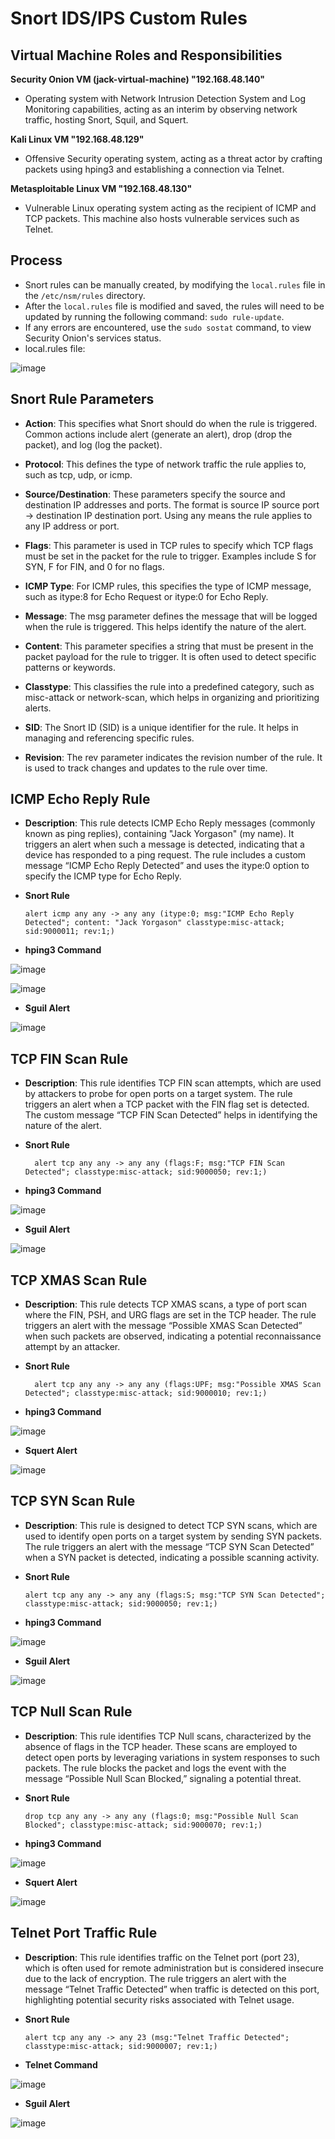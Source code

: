 # Snort IDS/IPS Custom Rules


## Virtual Machine Roles and Responsibilities
**Security Onion VM (jack-virtual-machine) "192.168.48.140"**
   - Operating system with Network Intrusion Detection System and Log Monitoring capabilities, acting as an interim by observing network traffic, hosting Snort, Squil, and Squert.
     
**Kali Linux VM "192.168.48.129"**
   - Offensive Security operating system, acting as a threat actor by crafting packets using hping3 and establishing a connection via Telnet.
     
**Metasploitable Linux VM "192.168.48.130"**
   - Vulnerable Linux operating system acting as the recipient of ICMP and TCP packets. This machine also hosts vulnerable services such as Telnet.

## Process
 - Snort rules can be manually created, by modifying the `local.rules` file in the `/etc/nsm/rules` directory.
 - After the `local.rules` file is modified and saved, the rules will need to be updated by running the following command: `sudo rule-update`.
 - If any errors are encountered, use the `sudo sostat` command, to view Security Onion's services status.
 - local.rules file:

![image](https://github.com/user-attachments/assets/e740e261-740f-44b0-a4d8-bf0ac46a0698)

## Snort Rule Parameters

- **Action**: This specifies what Snort should do when the rule is triggered. Common actions include alert (generate an alert), drop (drop the packet), and log (log the packet).
  
- **Protocol**: This defines the type of network traffic the rule applies to, such as tcp, udp, or icmp.

- **Source/Destination**: These parameters specify the source and destination IP addresses and ports. The format is source IP source port -> destination IP destination port. Using any means the rule applies to any IP address or port.
  
- **Flags**: This parameter is used in TCP rules to specify which TCP flags must be set in the packet for the rule to trigger. Examples include S for SYN, F for FIN, and 0 for no flags.

- **ICMP Type**: For ICMP rules, this specifies the type of ICMP message, such as itype:8 for Echo Request or itype:0 for Echo Reply.

- **Message**: The msg parameter defines the message that will be logged when the rule is triggered. This helps identify the nature of the alert.

- **Content**: This parameter specifies a string that must be present in the packet payload for the rule to trigger. It is often used to detect specific patterns or keywords.

- **Classtype**: This classifies the rule into a predefined category, such as misc-attack or network-scan, which helps in organizing and prioritizing alerts.

- **SID**: The Snort ID (SID) is a unique identifier for the rule. It helps in managing and referencing specific rules.

- **Revision**: The rev parameter indicates the revision number of the rule. It is used to track changes and updates to the rule over time.

## ICMP Echo Reply Rule
- **Description**: This rule detects ICMP Echo Reply messages (commonly known as ping replies), containing "Jack Yorgason" (my name). It triggers an alert when such a message is detected, indicating that a device has responded to a ping request. The rule includes a custom message “ICMP Echo Reply Detected” and uses the itype:0 option to specify the ICMP type for Echo Reply.
  
- **Snort Rule**
  ```snort
  alert icmp any any -> any any (itype:0; msg:"ICMP Echo Reply Detected"; content: "Jack Yorgason" classtype:misc-attack; sid:9000011; rev:1;)
  
- **hping3 Command**

![image](https://github.com/user-attachments/assets/4eba27e6-424e-4bcf-817b-678d40f2bbff)

![image](https://github.com/user-attachments/assets/abdf9ee4-ba45-47dc-b679-6fec389049be)

  
- **Sguil Alert**

![image](https://github.com/user-attachments/assets/d202c9d7-881f-4248-b759-4bf993e2f0b3)


## TCP FIN Scan Rule

- **Description**: This rule identifies TCP FIN scan attempts, which are used by attackers to probe for open ports on a target system. The rule triggers an alert when a TCP packet with the FIN flag set is detected. The custom message “TCP FIN Scan Detected” helps in identifying the nature of the alert.
  
- **Snort Rule**
  ```snort
    alert tcp any any -> any any (flags:F; msg:"TCP FIN Scan Detected"; classtype:misc-attack; sid:9000050; rev:1;)
  
- **hping3 Command**

![image](https://github.com/user-attachments/assets/a1d02900-7643-4f64-b32e-af41a47b6c21)


- **Sguil Alert**

![image](https://github.com/user-attachments/assets/d329343f-c80c-460b-86db-1cc243329370)


## TCP XMAS Scan Rule

- **Description**: This rule detects TCP XMAS scans, a type of port scan where the FIN, PSH, and URG flags are set in the TCP header. The rule triggers an alert with the message “Possible XMAS Scan Detected” when such packets are observed, indicating a potential reconnaissance attempt by an attacker.

- **Snort Rule**
  ```snort
    alert tcp any any -> any any (flags:UPF; msg:"Possible XMAS Scan Detected"; classtype:misc-attack; sid:9000010; rev:1;)
  
- **hping3 Command**

![image](https://github.com/user-attachments/assets/960184b6-dfe7-491f-a1a5-1f171b0f2616)

  
- **Squert Alert**

![image](https://github.com/user-attachments/assets/c1bd2f1e-d3b6-4a97-8044-86a3fbba72a0)


## TCP SYN Scan Rule

- **Description**: This rule is designed to detect TCP SYN scans, which are used to identify open ports on a target system by sending SYN packets. The rule triggers an alert with the message “TCP SYN Scan Detected” when a SYN packet is detected, indicating a possible scanning activity.

- **Snort Rule**
  ```snort
  alert tcp any any -> any any (flags:S; msg:"TCP SYN Scan Detected"; classtype:misc-attack; sid:9000050; rev:1;)
  
- **hping3 Command**

![image](https://github.com/user-attachments/assets/c68075f0-ea74-4ad9-8e99-eec967d5d0c3)

  
- **Sguil Alert**

![image](https://github.com/user-attachments/assets/e08c1a20-20b1-4676-b32b-a9c0b43235d9)


## TCP Null Scan Rule

- **Description**: This rule identifies TCP Null scans, characterized by the absence of flags in the TCP header. These scans are employed to detect open ports by leveraging variations in system responses to such packets. The rule blocks the packet and logs the event with the message “Possible Null Scan Blocked,” signaling a potential threat.

- **Snort Rule**
  ```snort
  drop tcp any any -> any any (flags:0; msg:"Possible Null Scan Blocked"; classtype:misc-attack; sid:9000070; rev:1;)
  
- **hping3 Command**

![image](https://github.com/user-attachments/assets/5546b732-9cfd-4dd7-a077-57cf1d2b5151)

  
- **Squert Alert**

![image](https://github.com/user-attachments/assets/4d75cd0b-f23e-46cb-9b41-5458f9d99a27)


## Telnet Port Traffic Rule

- **Description**: This rule identifies traffic on the Telnet port (port 23), which is often used for remote administration but is considered insecure due to the lack of encryption. The rule triggers an alert with the message “Telnet Traffic Detected” when traffic is detected on this port, highlighting potential security risks associated with Telnet usage.

- **Snort Rule**
  ```snort
  alert tcp any any -> any 23 (msg:"Telnet Traffic Detected"; classtype:misc-attack; sid:9000007; rev:1;)
  
- **Telnet Command**

![image](https://github.com/user-attachments/assets/b04f893e-dcad-4986-bb4b-70d6e554e2d6)

  
- **Sguil Alert**

![image](https://github.com/user-attachments/assets/32b1400e-f9f8-426f-a1b6-d5a25905a20a)





